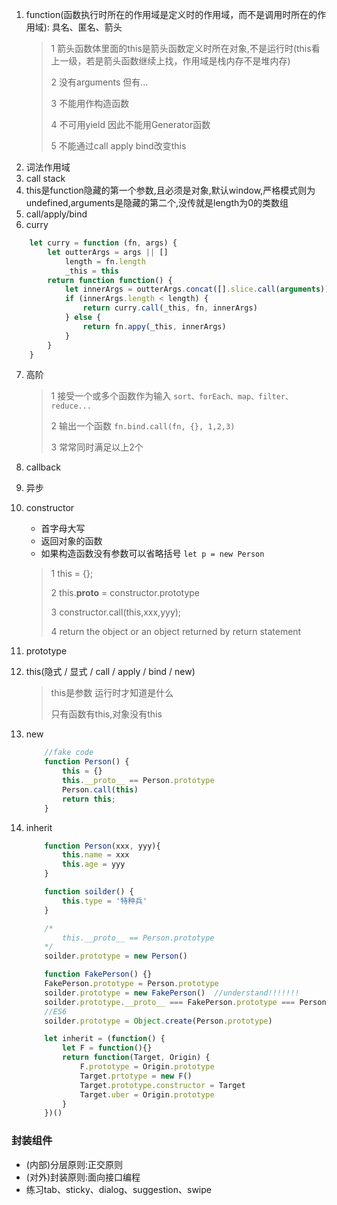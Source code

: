 1. function(函数执行时所在的作用域是定义时的作用域，而不是调用时所在的作用域): 具名、匿名、箭头
    > 1 箭头函数体里面的this是箭头函数定义时所在对象,不是运行时(this看上一级，若是箭头函数继续上找，作用域是栈内存不是堆内存)
    >
    > 2 没有arguments   但有...
    >
    > 3 不能用作构造函数
    >
    > 4 不可用yield 因此不能用Generator函数
    >
    > 5 不能通过call apply bind改变this
2. 词法作用域
3. call stack
4. this是function隐藏的第一个参数,且必须是对象,默认window,严格模式则为undefined,arguments是隐藏的第二个,没传就是length为0的类数组
5. call/apply/bind
6. curry
```javascript
    let curry = function (fn, args) {
        let outterArgs = args || []
            length = fn.length
            _this = this
        return function function() {
            let innerArgs = outterArgs.concat([].slice.call(arguments))
            if (innerArgs.length < length) {
                return curry.call(_this, fn, innerArgs)
            } else {
                return fn.appy(_this, innerArgs)
            }
        }
    }
```
7. 高阶
    > 1 接受一个或多个函数作为输入 `sort、forEach、map、filter、reduce...`
    >
    > 2 输出一个函数 `fn.bind.call(fn, {}, 1,2,3)`
    >
    > 3 常常同时满足以上2个
8.  callback
9.  异步
10. constructor
    - 首字母大写
    - 返回对象的函数
    - 如果构造函数没有参数可以省略括号 `let p = new Person`
    > 1 this = {};
    >
    > 2 this.__proto__ = constructor.prototype
    >
    > 3 constructor.call(this,xxx,yyy);
    >
    > 4 return the object or an object returned by return statement
11. prototype
12. this(隐式 / 显式 / call / apply / bind / new)
    > this是参数 运行时才知道是什么
    >
    > 只有函数有this,对象没有this
13. new
    ```javascript
        //fake code
        function Person() {
            this = {}
            this.__proto__ == Person.prototype
            Person.call(this)
            return this;
        }
    ```
14. inherit
    ```javascript
        function Person(xxx, yyy){
            this.name = xxx
            this.age = yyy
        }

        function soilder() {
            this.type = '特种兵'
        }

        /*
            this.__proto__ == Person.prototype
        */
        soilder.prototype = new Person()

        function FakePerson() {}
        FakePerson.prototype = Person.prototype
        soilder.prototype = new FakePerson()  //understand!!!!!!!
        soilder.prototype.__proto__ === FakePerson.prototype === Person.prototype
        //ES6
        soilder.prototype = Object.create(Person.prototype)
    ```

    ```javascript
        let inherit = (function() {
            let F = function(){}
            return function(Target, Origin) {
                F.prototype = Origin.prototype
                Target.prtotype = new F()
                Target.prototype.constructor = Target
                Target.uber = Origin.prototype
            }
        })()
    ```

### 封装组件
- (内部)分层原则:正交原则
- (对外)封装原则:面向接口编程
- 练习tab、sticky、dialog、suggestion、swipe